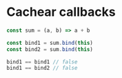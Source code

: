 # Cachear callbacks

```js
const sum = (a, b) => a + b

const bind1 = sum.bind(this)
const bind2 = sum.bind(this)

bind1 == bind1 // false
bind1 == bind2 // false
```
